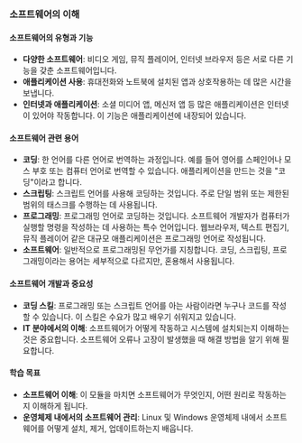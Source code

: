 ### 소프트웨어의 이해

#### 소프트웨어의 유형과 기능
- **다양한 소프트웨어**: 비디오 게임, 뮤직 플레이어, 인터넷 브라우저 등은 서로 다른 기능을 갖춘 소프트웨어입니다.
- **애플리케이션 사용**: 휴대전화와 노트북에 설치된 앱과 상호작용하는 데 많은 시간을 보냅니다.
- **인터넷과 애플리케이션**: 소셜 미디어 앱, 메신저 앱 등 많은 애플리케이션은 인터넷이 있어야 작동합니다. 이 기능은 애플리케이션에 내장되어 있습니다.

#### 소프트웨어 관련 용어
- **코딩**: 한 언어를 다른 언어로 번역하는 과정입니다. 예를 들어 영어를 스페인어나 모스 부호 또는 컴퓨터 언어로 번역할 수 있습니다. 애플리케이션을 만드는 것을 "코딩"이라고 합니다.
- **스크립팅**: 스크립트 언어를 사용해 코딩하는 것입니다. 주로 단일 범위 또는 제한된 범위의 태스크를 수행하는 데 사용됩니다.
- **프로그래밍**: 프로그래밍 언어로 코딩하는 것입니다. 소프트웨어 개발자가 컴퓨터가 실행할 명령을 작성하는 데 사용하는 특수 언어입니다. 웹브라우저, 텍스트 편집기, 뮤직 플레이어 같은 대규모 애플리케이션은 프로그래밍 언어로 작성됩니다.
- **소프트웨어**: 일반적으로 프로그래밍된 무언가를 지칭합니다. 코딩, 스크립팅, 프로그래밍이라는 용어는 세부적으로 다르지만, 혼용해서 사용됩니다.

#### 소프트웨어 개발과 중요성
- **코딩 스킬**: 프로그래밍 또는 스크립트 언어를 아는 사람이라면 누구나 코드를 작성할 수 있습니다. 이 스킬은 수요가 많고 배우기 쉬워지고 있습니다.
- **IT 분야에서의 이해**: 소프트웨어가 어떻게 작동하고 시스템에 설치되는지 이해하는 것은 중요합니다. 소프트웨어 오류나 고장이 발생했을 때 해결 방법을 알기 위해 필요합니다.

#### 학습 목표
- **소프트웨어 이해**: 이 모듈을 마치면 소프트웨어가 무엇인지, 어떤 원리로 작동하는지 이해하게 됩니다.
- **운영체제 내에서의 소프트웨어 관리**: Linux 및 Windows 운영체제 내에서 소프트웨어를 어떻게 설치, 제거, 업데이트하는지 배웁니다.
